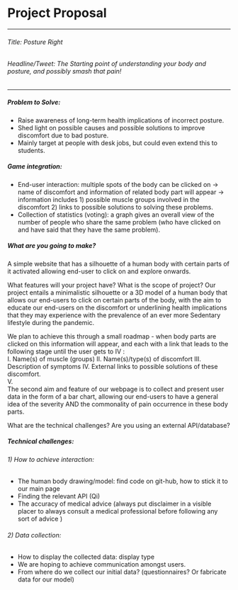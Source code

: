 # Project Proposal
---

###### Title: Posture Right
###### Headline/Tweet: The Starting point of understanding your body and posture, and possibly smash that pain!
---

#####  Problem to Solve:
-	Raise awareness of long-term health implications of incorrect posture.
-	Shed light on possible causes and possible solutions to improve discomfort due to bad posture.
-	Mainly target at people with desk jobs, but could even extend this to students. 

##### Game integration:
-	End-user interaction: multiple spots of the body can be clicked on -> name of discomfort and information of related body part will appear -> information includes 1) possible muscle groups involved in the discomfort 2) links to possible solutions to solving these problems.
-	Collection of statistics (voting): a graph gives an overall view of the number of people who share the same problem (who have clicked on and have said that they have the same problem).

##### What are you going to make?
A simple website that has a silhouette of a human body with certain parts of it activated allowing end-user to click on and explore onwards.

What features will your project have? What is the scope of project? 
Our project entails a minimalistic silhouette or a 3D model of a human body that allows our end-users to click on certain parts of the body, with the aim to educate our end-users on the discomfort or underlining health implications that they may experience with the prevalence of an ever more Sedentary lifestyle during the pandemic. 

We plan to achieve this through a small roadmap - when body parts are clicked on this information will appear, and each with a link that leads to the following stage until the user gets to IV :  
I.	 Name(s) of muscle (groups)
II.	 Name(s)/type(s) of discomfort
III.	Description of symptoms
IV.	External links to possible solutions of these discomfort.  
V.	
The second aim and feature of our webpage is to collect and present user data in the form of a bar chart, allowing our end-users to have a general idea of the severity AND the commonality of pain occurrence in these body parts. 

What are the technical challenges? Are you using an external API/database? 
##### Technical challenges:
###### 1) How to achieve interaction:
-	The human body drawing/model: find code on git-hub, how to stick it to our main page
-	Finding the relevant API (Qi)
-	The accuracy of medical advice (always put disclaimer in a visible placer to always consult a medical professional before following any sort of advice )
###### 2) Data collection: 
-	How to display the collected data: display type
-	We are hoping to achieve communication amongst users.
-	From where do we collect our initial data? (questionnaires? Or fabricate data for our model)
 


